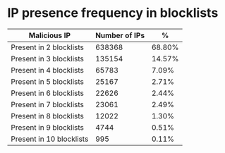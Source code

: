 # IP presence frequency in blocklists
| Malicious IP | Number of IPs | % |
|----|----|----|
| Present in 2 blocklists | 638368 | 68.80% |
| Present in 3 blocklists | 135154 | 14.57% |
| Present in 4 blocklists | 65783 | 7.09% |
| Present in 5 blocklists | 25167 | 2.71% |
| Present in 6 blocklists | 22626 | 2.44% |
| Present in 7 blocklists | 23061 | 2.49% |
| Present in 8 blocklists | 12022 | 1.30% |
| Present in 9 blocklists | 4744 | 0.51% |
| Present in 10 blocklists | 995 | 0.11% |
